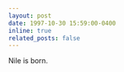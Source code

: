 ```yaml
---
layout: post
date: 1997-10-30 15:59:00-0400
inline: true
related_posts: false
---
```


Nile is born.
